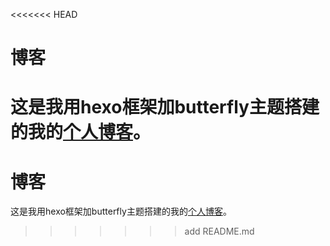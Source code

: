 <<<<<<< HEAD
# 博客
这是我用hexo框架加butterfly主题搭建的我的[个人博客](https://hek97.gitee.io)。
=======
# 博客

这是我用hexo框架加butterfly主题搭建的我的[个人博客](https://hek97.gitee.io/)。

>>>>>>> add README.md
